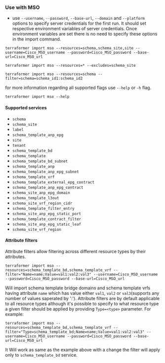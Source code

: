 ### Use with MSO

* use `--username`, `--password`, `--base-url`, `--domain` and `--platform` options to specify server credentials for the first run. It should set respective environment variables of server credentials. Once environment variables are set there is no need to specify these options in the import command.

```
terraformer import mso --resources=schema,schema_site,site --username=Cisco_MSO_username --password=Cisco_MSO_password --base-url=Cisco_MSO_url

terraformer import mso --resources=* --excludes=schema_site

terraformer import mso --resources=schema --filter=schema=schema_id1:schema_id2
```
for more information regarding all supported flags use `--help` or `-h` flag.
```
terraformer import mso --help
```
#### Supported services

* `schema`
* `schema_site`
* `label`                                
* `schema_template_anp_epg`
* `site`                                  
* `tenant`                               
* `schema_template_bd`
* `schema_template`
* `schema_template_bd_subnet`
* `schema_template_anp`
* `schema_template_anp_epg_subnet`
* `schema_template_vrf`
* `schema_template_external_epg_contract`
* `schema_template_anp_epg_contract`
* `schema_site_anp_epg_domain`
* `schema_template_l3out`
* `schema_site_vrf_region_cidr`
* `schema_template_filter_entry`
* `schema_site_anp_epg_static_port`
* `schema_template_contract_filter`
* `schema_site_anp_epg_static_leaf`
* `schema_site_vrf_region`


#### Attribute filters

Attribute filters allow filtering across different resource types by their attributes.

```
terraformer import mso --resources=schema_template_bd,schema_template_vrf --filter="Name=name;Value=val1:val2:val3" --username=Cisco_MSO_username --password=Cisco_MSO_password --base-url=Cisco_MSO_url
```
Will import schema template bridge domains and schema template vrfs having attribute `name` which has value either `val1`, `val2` or `val3`(supports any number of values saperated by ':'). Attribute filters are by default applicable to all resource types although it's possible to specify to what resource type a given filter should be applied by providing `Type=<type>` parameter. For example:
```
terraformer import mso --resources=schema_template_bd,schema_template_vrf --filter="Type=schema_template_bd;Name=name;Value=val1:val2:val3" --username=Cisco_MSO_username --password=Cisco_MSO_password --base-url=Cisco_MSO_url
```
It Will work as same as the example above with a change the filter will apply only to `schema_template_bd` service.
